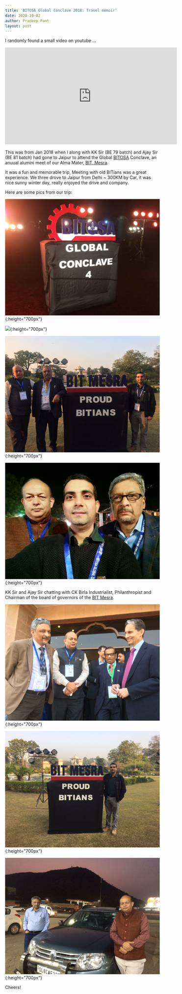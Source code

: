 ```yaml
---
title: 'BITOSA Global Conclave 2018: Travel memoir'
date: 2020-10-02
author: Pradeep Pant
layout: post
---
```

I randomly found a small video on youtube ...

<iframe width="560" height="315" src="https://www.youtube.com/embed/YGBNdapddXw" frameborder="0" allow="accelerometer; autoplay; encrypted-media; gyroscope; picture-in-picture" allowfullscreen></iframe>

This was from Jan 2018 when I along with KK Sir (BE 79 batch) and Ajay Sir (BE 81 batch) had gone to Jaipur to attend the Global [BITOSA](https://www.bitosaglobal.org/) Conclave, an anuual alumini meet of our Alma Mater, [BIT, Mesra](https://www.bitmesra.ac.in/). 

It was a fun and memorable trip, Meeting with old BITians was a great experience. We three drove to Jaipur from Delhi ~ 300KM by Car, it was nice sunny winter day, really enjoyed the drive and company. 

Here are some pics from our trip:

![](/data/images/bitosa.jpg){:height="700px"}


![](/data/images/BIT_Mesra_Excellence.jpg){:height="700px"}


![](/data/images/bitosa_gathering.jpg){:height="700px"}


![](/data/images/bitosa_group.jpg){:height="700px"}


KK Sir and Ajay Sir chatting with CK Birla Industrialist, Philanthropist and Chairman of the board of governors of the [BIT Mesra](https://bitmesra.ac.in/).

![](/data/images/KK_and_Ajay_Sir_with_KK_Birla.jpg){:height="700px"}


![](/data/images/bitosa_solo.jpg){:height="700px"}


![](/data/images/bitsoa_mid_way_halt.jpg){:height="700px"}


Cheers!

